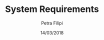 ---
title: System Requirements
description: This article discusses the hardware and software requirements that are necessary in order to install the SysKit Security Manager.
author: Petra Filipi
date: 14/03/2018
---